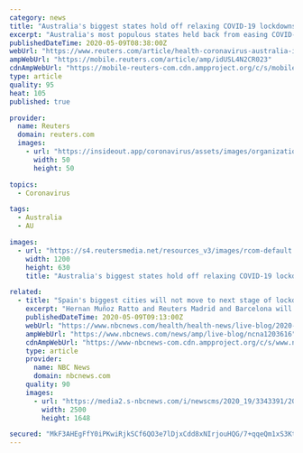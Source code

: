 ```yaml
---
category: news
title: "Australia's biggest states hold off relaxing COVID-19 lockdowns"
excerpt: "Australia's most populous states held back from easing COVID-19 restrictions on Saturday even as some states allowed small gatherings and got ready to open restaurants in line with the federal government's three-stage plan for reopening businesses."
publishedDateTime: 2020-05-09T08:38:00Z
webUrl: "https://www.reuters.com/article/health-coronavirus-australia-idUSL4N2CR023"
ampWebUrl: "https://mobile.reuters.com/article/amp/idUSL4N2CR023"
cdnAmpWebUrl: "https://mobile-reuters-com.cdn.ampproject.org/c/s/mobile.reuters.com/article/amp/idUSL4N2CR023"
type: article
quality: 95
heat: 105
published: true

provider:
  name: Reuters
  domain: reuters.com
  images:
    - url: "https://insideout.app/coronavirus/assets/images/organizations/reuters.com-50x50.jpg"
      width: 50
      height: 50

topics:
  - Coronavirus

tags:
  - Australia
  - AU

images:
  - url: "https://s4.reutersmedia.net/resources_v3/images/rcom-default.png"
    width: 1200
    height: 630
    title: "Australia's biggest states hold off relaxing COVID-19 lockdowns"

related:
  - title: "Spain's biggest cities will not move to next stage of lockdown exit"
    excerpt: "Hernan Muñoz Ratto and Reuters Madrid and Barcelona will not progress to the next phase of Spain's exit from one of Europe’s strictest lockdowns, allowing bars, restaurants and places of worship to reopen in some areas starting Monday,"
    publishedDateTime: 2020-05-09T09:13:00Z
    webUrl: "https://www.nbcnews.com/health/health-news/live-blog/2020-05-09-coronavirus-news-n1203616/ncrd1203636"
    ampWebUrl: "https://www.nbcnews.com/news/amp/live-blog/ncna1203616"
    cdnAmpWebUrl: "https://www-nbcnews-com.cdn.ampproject.org/c/s/www.nbcnews.com/news/amp/live-blog/ncna1203616"
    type: article
    provider:
      name: NBC News
      domain: nbcnews.com
    quality: 90
    images:
      - url: "https://media2.s-nbcnews.com/i/newscms/2020_19/3343391/200508-healthcare-workers-testing-coronavirus-ac-1009p_87381a535ff42ca7d0e62b7908ea1f25.jpg"
        width: 2500
        height: 1648

secured: "MkF3AHEgFfY0iPKwiRjkSCf6QO3e7lDjxCdd8xNIrjouHQG/7+qqeQm1xS3Ktx67zFujmL/0u6HvnHcfQ0xFy+iBvOUsPPzoIL5WQrhAI4qKIrqS9AxA8jXhWmURcrLAu61o+/WIgzmlCVdr7z3DVlQSTvqqWtxhgRPCr58mIsqwQUBIl9aUzqoXUv/rwdD9xwYOBS+TDo1XGWoXZRhkpOrOFZ3tegPz98s8Ani5RLNEKHc+JqQmHTvgrASIvHFMdRR2Cfg2paYRZPO8XCP5YIRWefnl6RF1fEiLvlMcu9PdWXbxqliX66xh3QtOCmPT;/G1F6a3BhLFGQAdakmP2ug=="
---
```


